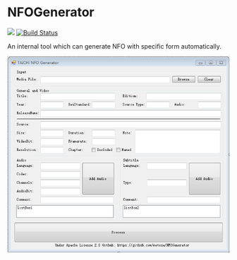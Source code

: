 # NFOGenerator
[![](https://img.shields.io/badge/TAiCHi-encoding-brightgreen.svg?style=flat)](https://github.com/metesa/NFOGenerator) [![Build Status](https://travis-ci.org/metesa/NFOGenerator.svg?branch=master)](https://travis-ci.org/metesa/NFOGenerator)


An internal tool which can generate NFO with specific form automatically.

![screens](Screenshot_v1.png)